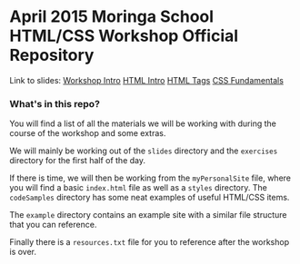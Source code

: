 # April 2015 Moringa School HTML/CSS Workshop Official Repository

Link to slides: 
[Workshop Intro](http://slides.com/moringaschool/welcome-8)
[HTML Intro](http://slides.com/moringaschool/intro-to-html)
[HTML Tags](http://slides.com/moringaschool/html-elements)
[CSS Fundamentals](http://slides.com/moringaschool/css-fun-damentals)

### What's in this repo?

You will find a list of all the materials we will be working with during the course of the workshop and some extras.

We will mainly be working out of the `slides` directory and the `exercises` directory for the first half of the day.

If there is time, we will then be working from the `myPersonalSite` file, where you will find a basic `index.html` file as well as a `styles` directory. The `codeSamples` directory has some neat examples of useful HTML/CSS items.

The `example` directory contains an example site with a similar file structure that you can reference. 

Finally there is a `resources.txt` file for you to reference after the workshop is over.  
